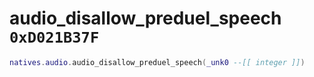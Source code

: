 # audio_disallow_preduel_speech `0xD021B37F`

```lua
natives.audio.audio_disallow_preduel_speech(_unk0 --[[ integer ]])
```